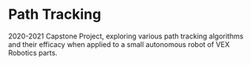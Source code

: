 # Path Tracking
2020-2021 Capstone Project, exploring various path tracking algorithms and their efficacy when applied to a small autonomous robot of VEX Robotics parts.

